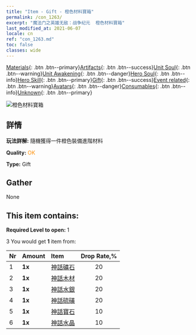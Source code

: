 ```yaml
---
title: "Item - Gift - 橙色材料寶箱"
permalink: /con_1263/
excerpt: "魔法门之英雄无敌：战争纪元  橙色材料寶箱"
last_modified_at: 2021-06-07
locale: cn
ref: "con_1263.md"
toc: false
classes: wide
---
```

 [Materials](/ItemsCN/){: .btn .btn--primary}[Artifacts](/ItemsCN/Artifacts/){: .btn .btn--success}[Unit Soul](/ItemsCN/UnitSoul/){: .btn .btn--warning}[Unit Awakening](/ItemsCN/UnitAwakening/){: .btn .btn--danger}[Hero Soul](/ItemsCN/HeroSoul/){: .btn .btn--info}[Hero Skill](/ItemsCN/HeroSkill/){: .btn .btn--primary}[Gift](/ItemsCN/Gift/){: .btn .btn--success}[Event related](/ItemsCN/Events/){: .btn .btn--warning}[Avatars](/ItemsCN/Avatars/){: .btn .btn--danger}[Consumables](/ItemsCN/Consumables/){: .btn .btn--info}[Unknown](/ItemsCN/Unknown/){: .btn .btn--primary}

 ![橙色材料寶箱](/images/t/i_304002.png)

## 詳情
 **玩法詳解:** 隨機獲得一件橙色裝備進階材料

 **Quality:** <span style="color: #FF8C00">OK</span>

 **Type:** Gift

## Gather

  None

## This item contains:

 **Required Level to open:** 1

 3 You would get **1** item  from:

  | Nr | Amount |     Item    | Drop Rate,% |
  |:---|:-------|:------------|:---------:|
  | 1 |  **1x** | [神話礦石](/cn/Items/mat_61/) | 20 | 
  | 2 |  **1x** | [神話木材](/cn/Items/mat_62/) | 20 | 
  | 3 |  **1x** | [神話水銀](/cn/Items/mat_63/) | 20 | 
  | 4 |  **1x** | [神話硫磺](/cn/Items/mat_64/) | 20 | 
  | 5 |  **1x** | [神話寶石](/cn/Items/mat_65/) | 10 | 
  | 6 |  **1x** | [神話水晶](/cn/Items/mat_66/) | 10 | 
